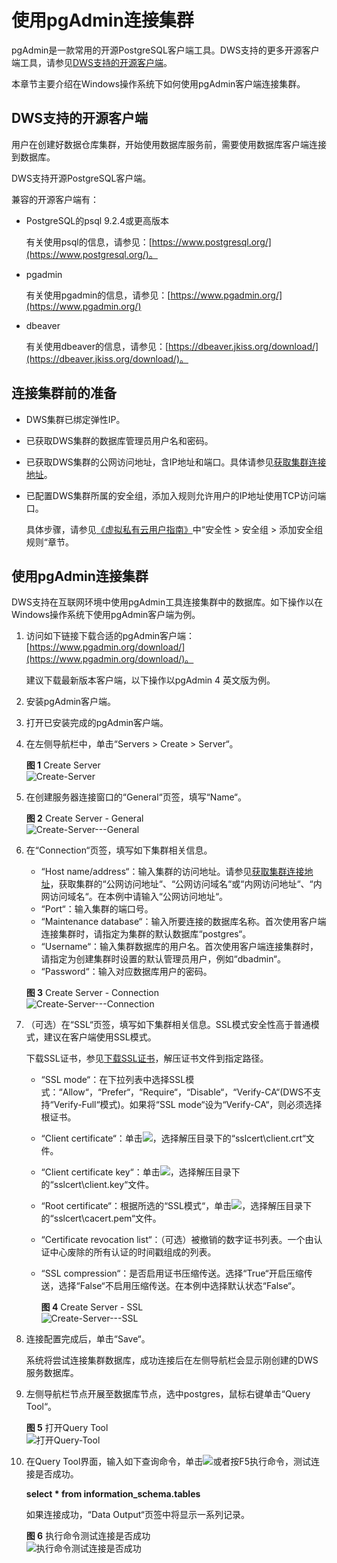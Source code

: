 # 使用pgAdmin连接集群<a name="dws_01_0090"></a>

pgAdmin是一款常用的开源PostgreSQL客户端工具。DWS支持的更多开源客户端工具，请参见[DWS支持的开源客户端](使用pgadmin连接集群.md#section6082040915224)。

本章节主要介绍在Windows操作系统下如何使用pgAdmin客户端连接集群。

## DWS支持的开源客户端<a name="section6082040915224"></a>

用户在创建好数据仓库集群，开始使用数据库服务前，需要使用数据库客户端连接到数据库。

DWS支持开源PostgreSQL客户端。

兼容的开源客户端有：

-   PostgreSQL的psql 9.2.4或更高版本

    有关使用psql的信息，请参见：[https://www.postgresql.org/](https://www.postgresql.org/)。

-   pgadmin

    有关使用pgadmin的信息，请参见：[https://www.pgadmin.org/](https://www.pgadmin.org/)

-   dbeaver

    有关使用dbeaver的信息，请参见：[https://dbeaver.jkiss.org/download/](https://dbeaver.jkiss.org/download/)。


## 连接集群前的准备<a name="section5781841515252"></a>

-   DWS集群已绑定弹性IP。
-   已获取DWS集群的数据库管理员用户名和密码。
-   已获取DWS集群的公网访问地址，含IP地址和端口。具体请参见[获取集群连接地址](获取集群连接地址.md)。
-   已配置DWS集群所属的安全组，添加入规则允许用户的IP地址使用TCP访问端口。

    具体步骤，请参见[《虚拟私有云用户指南》](https://support.huaweicloud.com/vpc/index.html)中“安全性 \> 安全组 \> 添加安全组规则“章节。


## 使用pgAdmin连接集群<a name="section2825650154610"></a>

DWS支持在互联网环境中使用pgAdmin工具连接集群中的数据库。如下操作以在Windows操作系统下使用pgAdmin客户端为例。

1.  访问如下链接下载合适的pgAdmin客户端：[https://www.pgadmin.org/download/](https://www.pgadmin.org/download/)。

    建议下载最新版本客户端，以下操作以pgAdmin 4 英文版为例。

2.  安装pgAdmin客户端。
3.  打开已安装完成的pgAdmin客户端。
4.  在左侧导航栏中，单击“Servers \> Create \> Server“。

    **图 1**  Create Server<a name="fig4135152881614"></a>  
    ![](figures/Create-Server.png "Create-Server")

5.  在创建服务器连接窗口的“General“页签，填写“Name“。

    **图 2**  Create Server - General<a name="fig963819507256"></a>  
    ![](figures/Create-Server---General.png "Create-Server---General")

6.  在“Connection“页签，填写如下集群相关信息。

    -   “Host name/address“：输入集群的访问地址。请参见[获取集群连接地址](获取集群连接地址.md)，获取集群的“公网访问地址“、“公网访问域名“或“内网访问地址“、“内网访问域名“。在本例中请输入“公网访问地址“。
    -   “Port“：输入集群的端口号。
    -   “Maintenance database“：输入所要连接的数据库名称。首次使用客户端连接集群时，请指定为集群的默认数据库“postgres“。
    -   “Username“：输入集群数据库的用户名。首次使用客户端连接集群时，请指定为创建集群时设置的默认管理员用户，例如“dbadmin“。
    -   “Password“：输入对应数据库用户的密码。

    **图 3**  Create Server - Connection<a name="fig6345703119"></a>  
    ![](figures/Create-Server---Connection.png "Create-Server---Connection")

7.  （可选）在“SSL“页签，填写如下集群相关信息。SSL模式安全性高于普通模式，建议在客户端使用SSL模式。

    下载SSL证书，参见[下载SSL证书](下载ssl证书.md)，解压证书文件到指定路径。

    -   “SSL mode“：在下拉列表中选择SSL模式：“Allow“，“Prefer“，“Require“，“Disable“，“Verify-CA“\(DWS不支持“Verify-Full“模式\)。如果将“SSL mode“设为“Verify-CA“，则必须选择根证书。
    -   “Client certificate“：单击![](figures/icon_dws_pg_login_set_parm.png)，选择解压目录下的“sslcert\\client.crt“文件。
    -   “Client certificate key“：单击![](figures/icon_dws_pg_login_set_parm.png)，选择解压目录下的“sslcert\\client.key“文件。
    -   “Root certificate“：根据所选的“SSL模式“，单击![](figures/icon_dws_pg_login_set_parm.png)，选择解压目录下的“sslcert\\cacert.pem“文件。
    -   “Certificate revocation list“：（可选）被撤销的数字证书列表。一个由认证中心废除的所有认证的时间戳组成的列表。
    -   “SSL compression“：是否启用证书压缩传送。选择“True“开启压缩传送，选择“False“不启用压缩传送。在本例中选择默认状态“False“。

        **图 4**  Create Server - SSL<a name="fig42341644105716"></a>  
        ![](figures/Create-Server---SSL.png "Create-Server---SSL")


8.  连接配置完成后，单击“Save“。

    系统将尝试连接集群数据库，成功连接后在左侧导航栏会显示刚创建的DWS服务数据库。

9.  左侧导航栏节点开展至数据库节点，选中postgres，鼠标右键单击“Query Tool“。

    **图 5**  打开Query Tool<a name="fig1929235674320"></a>  
    ![](figures/打开Query-Tool.png "打开Query-Tool")

10. 在Query Tool界面，输入如下查询命令，单击![](figures/icon_dws_excute_sql.png)或者按F5执行命令，测试连接是否成功。

    **select \* from information\_schema.tables**

    如果连接成功，“Data Output“页签中将显示一系列记录。

    **图 6**  执行命令测试连接是否成功<a name="fig76754330557"></a>  
    ![](figures/执行命令测试连接是否成功.png "执行命令测试连接是否成功")



